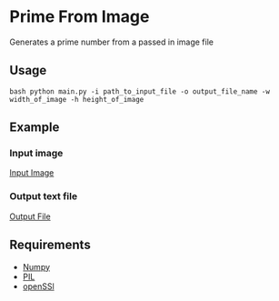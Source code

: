 # Prime From Image

Generates a prime number from a passed in image file

## Usage

`bash
python main.py -i path_to_input_file -o output_file_name -w width_of_image -h height_of_image
`

## Example

### Input image

[Input Image](input.JPG)

### Output text file

[Output File](output.png)

## Requirements

- [Numpy](https://numpy.org)
- [PIL](https://python-pillow.org)
- [openSSl](https://www.openssl.org)
